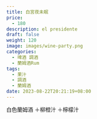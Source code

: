 ```yaml
---
title: 白宮夜未眠
price:
  - 180
description: el presidente
draft: false
weight: 120
image: images/wine-party.png
categories:
  - 啤酒 調酒
  - 蘭姆酒Rum
tags:
  - 果汁
  - 調酒
  - 蘭姆酒
date: 2023-08-22T20:21:19+08:00
---
```

 白色蘭姆酒 ＋柳橙汁 ＋檸檬汁